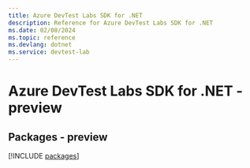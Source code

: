 ```yaml
---
title: Azure DevTest Labs SDK for .NET
description: Reference for Azure DevTest Labs SDK for .NET
ms.date: 02/08/2024
ms.topic: reference
ms.devlang: dotnet
ms.service: devtest-lab
---
```

# Azure DevTest Labs SDK for .NET - preview
## Packages - preview
[!INCLUDE [packages](devtest-labs-index.md)]